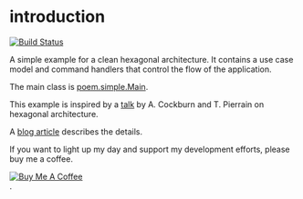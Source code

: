 # introduction
[![Build Status](https://travis-ci.org/bertilmuth/poem-hexagon.svg?branch=master)](https://travis-ci.org/bertilmuth/poem-hexagon)

A simple example for a clean hexagonal architecture.
It contains a use case model and command handlers that control the flow of the application.

The main class is [poem.simple.Main](https://github.com/bertilmuth/poem-hexagon/blob/master/src/main/java/poem/simple/Main.java).

This example is inspired by a [talk](https://www.youtube.com/watch?v=th4AgBcrEHA) by A. Cockburn and T. Pierrain on hexagonal architecture.

A [blog article](https://dev.to/bertilmuth/implementing-a-hexagonal-architecture-1kgf) describes the details.

If you want to light up my day and support my development efforts, please buy me a coffee.
<div><a href="https://www.buymeacoffee.com/fcDl09Q" target="_blank"><img src="https://bmc-cdn.nyc3.digitaloceanspaces.com/BMC-button-images/custom_images/orange_img.png" alt="Buy Me A Coffee" style="height: auto !important;width: auto !important;" ></a></div>.
